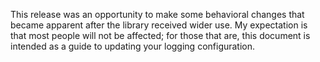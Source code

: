 This release was an opportunity to make some behavioral changes that became apparent
after the library received wider use. My expectation is that most people will not be
affected; for those that are, this document is intended as a guide to updating your
logging configuration.
